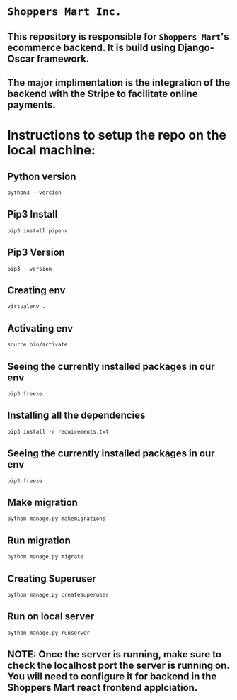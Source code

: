 # `Shoppers Mart Inc.`

## This repository is responsible for `Shoppers Mart`'s ecommerce backend. It is build using Django-Oscar framework.
## The major implimentation is the integration of the backend with the Stripe to facilitate online payments.

# Instructions to setup the repo on the local machine:

## Python version
`python3 --version`

## Pip3 Install
`pip3 install pipenv`

## Pip3 Version
`pip3 --version`

## Creating env
`virtualenv .`

## Activating env
`source bin/activate`

## Seeing the currently installed packages in our env
`pip3 freeze`

## Installing all the dependencies
`pip3 install -r requirements.txt`

## Seeing the currently installed packages in our env
`pip3 freeze`

## Make migration
`python manage.py makemigrations`

## Run migration
`python manage.py migrate`

## Creating Superuser
`python manage.py createsuperuser`

## Run on local server
`python manage.py runserver`


## NOTE: Once the server is running, make sure to check the localhost port the server is running on. You will need to configure it for backend in the Shoppers Mart react frontend applciation.
